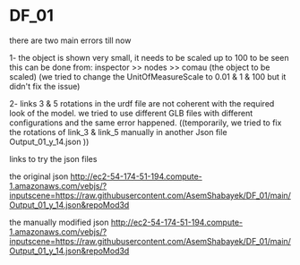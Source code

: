 # DF_01
there are two main errors till now
 
1- the object is shown very small, it needs to be scaled up to 100 to be seen
this can be done from: inspector >> nodes >> comau (the object to be scaled)
(we tried to change the UnitOfMeasureScale to 0.01 & 1 & 100 but it didn't fix the issue)

2- links 3 & 5 rotations in the urdf file are not coherent with the required look of the model.
we tried to use different GLB files with different configurations and the same error happened.
((temporarily, we tried to fix the rotations of link_3 & link_5 manually in another Json file Output_01_y_14.json ))

links to try the json files

the original json
http://ec2-54-174-51-194.compute-1.amazonaws.com/vebjs/?inputscene=https://raw.githubusercontent.com/AsemShabayek/DF_01/main/Output_01_y_14.json&repoMod3d

the manually modified json
http://ec2-54-174-51-194.compute-1.amazonaws.com/vebjs/?inputscene=https://raw.githubusercontent.com/AsemShabayek/DF_01/main/Output_01_y_14.json&repoMod3d


